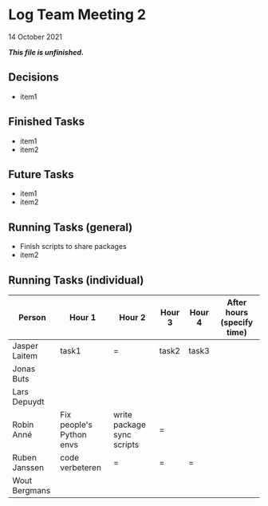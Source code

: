# Log Team Meeting 2
14 October 2021

**_This file is unfinished._**
## Decisions
* item1

## Finished Tasks
* item1
* item2

## Future Tasks
* item1
* item2
  
## Running Tasks (general)
* Finish scripts to share packages
* item2

## Running Tasks (individual)
Person | Hour 1 | Hour 2 | Hour 3 | Hour 4 | After hours (specify time)
------ | ------ | ------ | ------ | ------ | -------------
Jasper Laitem | task1 | = | task2 | task3
Jonas Buts    |    |     |      |
Lars Depuydt  |    |     |      |
Robin Anné    | Fix people's Python envs | write package sync scripts | = | 
Ruben Janssen | code verbeteren   |  =   |   =   | =
Wout Bergmans |    |     |      |
